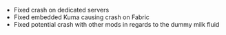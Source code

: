- Fixed crash on dedicated servers
- Fixed embedded Kuma causing crash on Fabric
- Fixed potential crash with other mods in regards to the dummy milk fluid